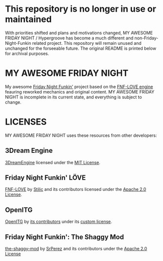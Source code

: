 # This repository is no longer in use or maintained
With priorities shifted and plans and motivations changed, MY AWESOME FRIDAY NIGHT / Hypergroove has become a much different and non-Friday-Night-Funkin related project. This repository will remain unused and unchanged for the forseeable future.
The original README is printed below for archival purposes.

# MY AWESOME FRIDAY NIGHT
My awesome [Friday Night Funkin'](https://github.com/FunkinCrew/Funkin) project based on the [FNF-LOVE engine](https://github.com/Stilic/FNF-LOVE) feauring reworked mechanics and original content.
MY AWESOME FRIDAY NIGHT is incomplete in its current state, and everything is subject to change.
# LICENSES
MY AWESOME FRIDAY NIGHT uses these resources from other developers:
## 3Dream Engine
[3DreamEngine](https://github.com/3dreamengine/3DreamEngine) licensed under the [MIT License](https://github.com/3dreamengine/3DreamEngine/blob/master/LICENSE).
## Friday Night Funkin' LÖVE
[FNF-LOVE](https://github.com/Stilic/FNF-LOVE) by [Stilic](https://github.com/Stilic) and its contributors licensed under the [Apache 2.0 License](https://github.com/Stilic/FNF-LOVE/blob/main/LICENSE).
## OpenITG
[OpenITG](https://github.com/openitg/openitg) by [its contributors](https://github.com/openitg/openitg/graphs/contributors) under its [custom license](https://github.com/openitg/openitg/blob/master/Licenses.txt).
## Friday Night Funkin': The Shaggy Mod
[the-shaggy-mod](https://github.com/GithubSPerez/the-shaggy-mod) by [SrPerez](https://github.com/GithubSPerez) and its contributors under the [Apache 2.0 License](https://github.com/GithubSPerez/the-shaggy-mod/blob/main/LICENSE)
